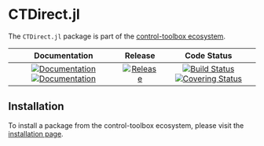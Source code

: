 # CTDirect.jl

[gh-ci-img]: https://github.com/control-toolbox/CTDirect.jl/actions/workflows/CI.yml/badge.svg?branch=main
[gh-ci-url]: https://github.com/control-toolbox/CTDirect.jl/actions/workflows/CI.yml?query=branch%3Amain

[release-img]: https://img.shields.io/github/v/release/control-toolbox/CTDirect.jl.svg?style=flat-square
[release-url]: https://github.com/control-toolbox/CTDirect.jl/releases

[gh-co-img]: https://codecov.io/gh/control-toolbox/CTDirect.jl/branch/main/graph/badge.svg?token=6J4SJL2SFG
[gh-co-url]: https://codecov.io/gh/control-toolbox/CTDirect.jl

[gh-doc-dev-img]: https://img.shields.io/badge/docs-dev-blue.svg
[gh-doc-dev-url]: http://control-toolbox.github.io/CTDirect.jl/dev

[gh-doc-stable-img]: https://img.shields.io/badge/docs-stable-blue.svg
[gh-doc-stable-url]: http://control-toolbox.github.io/CTDirect.jl/stable

The `CTDirect.jl` package is part of the [control-toolbox ecosystem](https://github.com/control-toolbox).

| **Documentation**               | **Release**                                   | **Code Status**                                                                                |
|:-------------------------------:|:---------------------------------------------:|:-----------------------------------------------------------------------------------------------:|
| [![Documentation][gh-doc-stable-img]][gh-doc-stable-url] [![Documentation][gh-doc-dev-img]][gh-doc-dev-url] |  [![Release][release-img]][release-url] | [![Build Status][gh-ci-img]][gh-ci-url] [![Covering Status][gh-co-img]][gh-co-url] |

## Installation

To install a package from the control-toolbox ecosystem, please visit the [installation page](https://github.com/control-toolbox#installation).
